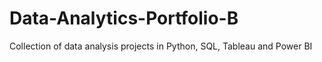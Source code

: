 # Data-Analytics-Portfolio-B
Collection of data analysis projects in Python, SQL, Tableau and Power BI
